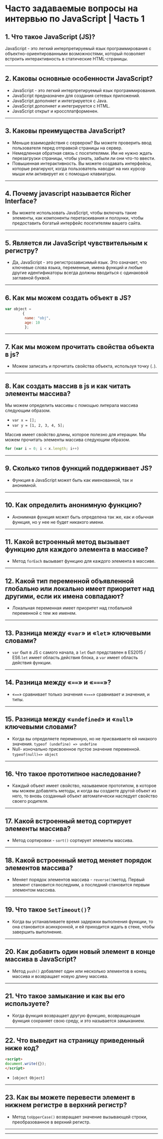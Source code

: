 # Часто задаваемые вопросы на интервью по JavaScript | Часть 1

## 1. Что такое JavaScript (JS)?
JavaScript - это легкий интерпретируемый язык программирования с объектно-ориентированными возможностями, который позволяет встроить интерактивность в статические HTML-страницы.

---

## 2. Каковы основные особенности JavaScript?
* JavaScript - это легкий интерпретируемый язык программирования.
* JavaScript предназначен для создания сетевых приложений.
* JavaScript дополняет и интегрируется с Java.
* JavaScript дополняет и интегрируется с HTML.
* JavaScript открыт и кроссплатформенен.

---

## 3. Каковы преимущества JavaScript?
* Меньше взаимодействия с сервером? Вы можете проверить ввод пользователя перед отправкой страницы на сервер.
* Немедленная обратная связь с посетителями. Им не нужно ждать перезагрузки страницы, чтобы узнать, забыли ли они что-то ввести.
* Повышенная интерактивность. Вы можете создавать интерфейсы, которые реагируют, когда пользователь наводит на них курсор мыши или активирует их с помощью клавиатуры.

---

## 4. Почему javascript называется Richer Interface?
* Вы можете использовать JavaScript, чтобы включать такие элементы, как компоненты перетаскивания и ползунки, чтобы предоставить богатый интерфейс посетителям вашего сайта.

---

## 5. Является ли JavaScript чувствительным к регистру?
* Да, JavaScript - это регистрозависимый язык. Это означает, что ключевые слова языка, переменные, имена функций и любые другие идентификаторы всегда должны вводиться с одинаковой заглавной буквой.

---

## 6. Как мы можем создать объект в JS?
```js
var object = 
        { 
         name: "obj",
         age: 10
         };
```

---

## 7. Как мы можем прочитать свойства объекта в js?
* Можем записать и прочитать свойства объекта, используя точку (`.`).

---

## 8. Как создать массив в js и как читать элементы массива?
Мы можем определить массивы с помощью литерала массива следующим образом.
* `var x = [];`
* `var y = [1, 2, 3, 4, 5];`

Массив имеет свойство длины, которое полезно для итерации. Мы можем прочитать элементы массива следующим образом.

```js
for (var i = 0; i < x.length; i++)
```

---

## 9. Сколько типов функций поддерживает JS?
* Функция в JavaScript может быть как именованной, так и анонимной.

---

## 10. Как определить анонимную функцию?
* Анонимная функция может быть определена так же, как и обычная функция, но у нее не будет никакого имени.

---

## 11. Какой встроенный метод вызывает функцию для каждого элемента в массиве?
* Метод `forEach` вызывает функцию для каждого элемента в массиве.

---

## 12. Какой тип переменной объявленной глобально или локально имеет приоритет над другими, если их имена совпадают?
* Локальная переменная имеет приоритет над глобальной переменной с тем же именем.

---

## 13. Разница между «`var`» и «`let`» ключевыми словами?
* `var` был в JS с самого начала, а `let` был представлен в ES2015 / ES6.`let` имеет область действия блока, а `var` имеет область действия функции.

---

## 14. Разница между «`==`» и «`===`»?
* «`==`» сравнивает только значения «`===`» сравнивает и значения, и типы.

---

## 15. Разница между «`undefined`» и «`null`» ключевыми словами?
* Когда вы определяете переменную, но не присваиваете ей никакого значения. `typeof (undefine) => undefine`
* Null- изночально присвоенное пустое значение переменной. `typeof(null)=> object`

---

## 16. Что такое прототипное наследование?
* Каждый объект имеет свойство, называемое прототипом, в которое мы можем добавлять методы, и когда вы создаете другой объект из него, то вновь созданный объект автоматически наследует свойство своего родителя.

---

## 17. Какой встроенный метод сортирует элементы массива?
* Метод сортировки - `sort()` сортирует элементы массива.

---

## 18. Какой встроенный метод меняет порядок элементов массива?
* Меняет порядок элементов массива - `reverse()`метод. Первый элемент становится последним, а последний становится первым элементом массива.

---

## 19. Что такое `SetTimeout()`?
* Когда вы устанавливаете время задержки выполнения функции, то она становится асинхронной, и ей приходится ждать в стеке, чтобы завершить выполнение.

---

## 20. Как добавить один новый элемент в конце массива в JavaScript?
* Метод `push()` добавляет один или несколько элементов в конец массива и возвращает новую длину массива.

---

## 21. Что такое замыкание и как вы его используете?
* Когда функция возвращает другую функцию, возвращающая функция сохраняет свою среду, и это называется замыканием.

---

## 22. Что выведит на страницу приведенный ниже код?

```html
<script> 
document.write({}); 
</script> 
```
* `[object Object]`

---

## 23. Как вы можете перевести элемент в нижнем регистре в верхний регистр?
* Метод `toUpperCase()` возвращает значение вызывающей строки, преобразованное в верхний регистр.

---
---